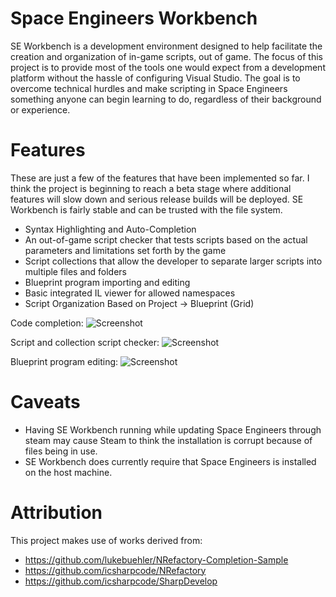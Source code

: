 Space Engineers Workbench
=================================
SE Workbench is a development environment designed to help facilitate the creation and organization of in-game scripts, out of game. The focus of this project is to provide most of the tools one would expect from a development platform without the hassle of configuring Visual Studio. The goal is to overcome technical hurdles and make scripting in Space Engineers something anyone can begin learning to do, regardless of their background or experience.

Features
=================================
These are just a few of the features that have been implemented so far. I think the project is beginning to reach a beta stage where additional features will slow down and serious release builds will be deployed. SE Workbench is fairly stable and can be trusted with the file system.

 * Syntax Highlighting and Auto-Completion
 * An out-of-game script checker that tests scripts based on the actual parameters and limitations set forth by the game
 * Script collections that allow the developer to separate larger scripts into multiple files and folders
 * Blueprint program importing and editing
 * Basic integrated IL viewer for allowed namespaces
 * Script Organization Based on Project -> Blueprint (Grid)

Code completion:
![Screenshot](https://raw.githubusercontent.com/gilgame/SEWorkbench/master/Doc/seworkbench-1.png)

Script and collection script checker:
![Screenshot](https://raw.githubusercontent.com/gilgame/SEWorkbench/master/Doc/seworkbench-2.png)

Blueprint program editing:
![Screenshot](https://raw.githubusercontent.com/gilgame/SEWorkbench/master/Doc/seworkbench-3.png)

Caveats
=================================
 * Having SE Workbench running while updating Space Engineers through steam may cause Steam to think the installation is corrupt because of files being in use.
 * SE Workbench does currently require that Space Engineers is installed on the host machine.

Attribution
=================================
This project makes use of works derived from:
 * https://github.com/lukebuehler/NRefactory-Completion-Sample
 * https://github.com/icsharpcode/NRefactory
 * https://github.com/icsharpcode/SharpDevelop
